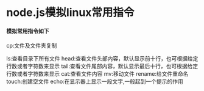 # node.js模拟linux常用指令  
#### 模拟常用指令如下  
cp:文件及文件夹复制  

ls:查看目录下所有文件
head:查看文件头部内容，默认显示前十行，也可根据给定行数或者字符数来显示
tail:查看文件尾部内容，默认显示最后十行，也可根据给定行数或者字符数来显示
cat:查看文件内容
mv:移动文件
rename:给文件重命名
touch:创建空文件
echo:在显示器上显示一段文字,一般起到一个提示的作用
